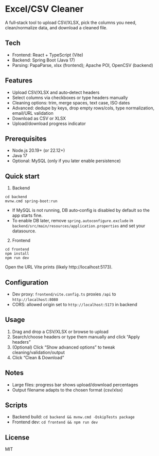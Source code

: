 # Excel/CSV Cleaner

A full‑stack tool to upload CSV/XLSX, pick the columns you need, clean/normalize data, and download a cleaned file.

## Tech
- Frontend: React + TypeScript (Vite)
- Backend: Spring Boot (Java 17)
- Parsing: PapaParse, xlsx (frontend); Apache POI, OpenCSV (backend)

## Features
- Upload CSV/XLSX and auto‑detect headers
- Select columns via checkboxes or type headers manually
- Cleaning options: trim, merge spaces, text case, ISO dates
- Advanced: dedupe by keys, drop empty rows/cols, type normalization, email/URL validation
- Download as CSV or XLSX
- Upload/download progress indicator

## Prerequisites
- Node.js 20.19+ (or 22.12+)
- Java 17
- Optional: MySQL (only if you later enable persistence)

## Quick start
1) Backend
```
cd backend
mvnw.cmd spring-boot:run
```
- If MySQL is not running, DB auto‑config is disabled by default so the app starts fine.
- To enable DB later, remove `spring.autoconfigure.exclude` in `backend/src/main/resources/application.properties` and set your datasource.

2) Frontend
```
cd frontend
npm install
npm run dev
```
Open the URL Vite prints (likely http://localhost:5173).

## Configuration
- Dev proxy: `frontend/vite.config.ts` proxies `/api` to `http://localhost:8080`
- CORS: allowed origin set to `http://localhost:5173` in backend

## Usage
1. Drag and drop a CSV/XLSX or browse to upload
2. Search/choose headers or type them manually and click “Apply headers”
3. (Optional) Click “Show advanced options” to tweak cleaning/validation/output
4. Click “Clean & Download”

## Notes
- Large files: progress bar shows upload/download percentages
- Output filename adapts to the chosen format (csv/xlsx)

## Scripts
- Backend build: `cd backend && mvnw.cmd -DskipTests package`
- Frontend dev: `cd frontend && npm run dev`

## License
MIT
